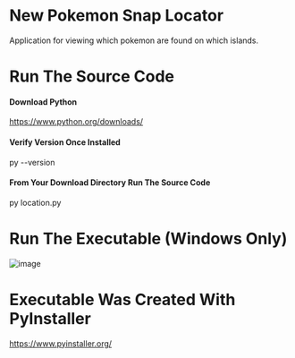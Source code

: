 # New Pokemon Snap Locator
Application for viewing which pokemon are found on which islands.
# Run The Source Code
#### Download Python
https://www.python.org/downloads/
#### Verify Version Once Installed
py --version
#### From Your Download Directory Run The Source Code
py location.py
# Run The Executable (Windows Only)
![image](https://user-images.githubusercontent.com/23516793/116926961-de5c2600-ac0f-11eb-8866-912bc83bc19e.png)
# Executable Was Created With PyInstaller
https://www.pyinstaller.org/

